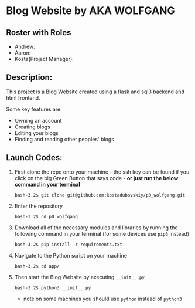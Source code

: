 # Blog Website by AKA WOLFGANG

## Roster with Roles
 - Andrew:
 - Aaron:
 - Kosta(Project Manager):

## Description:

This project is a Blog Website created using a flask and sql3 backend and html frontend.

Some key features are:
 - Owning an account
 - Creating blogs
 - Editing your blogs
 - Finding and reading other peoples' blogs


## Launch Codes:

1. First clone the repo onto your machine - the ssh key can be found if you click on the big Green Button that says code - **or just run the below command in your terminal**
    
    ```bash-3.2$ git clone git@github.com:kostadubovskiy/p0_wolfgang.git```
    
2. Enter the repository

    ```bash-3.2$ cd p0_wolfgang```

3. Download all of the necessary modules and libraries by running the following command in your terminal (for some devices use ```pip3``` instead)

    ```bash-3.2$ pip install -r requirements.txt```

4. Navigate to the Python script on your machine

    ```bash-3.2$ cd app/```

5. Then start the Blog Website by executing ```__init__.py```

    ```bash-3.2$ python3 __init__.py```
    - note on some machines you should use ```python``` instead of ```python3```
